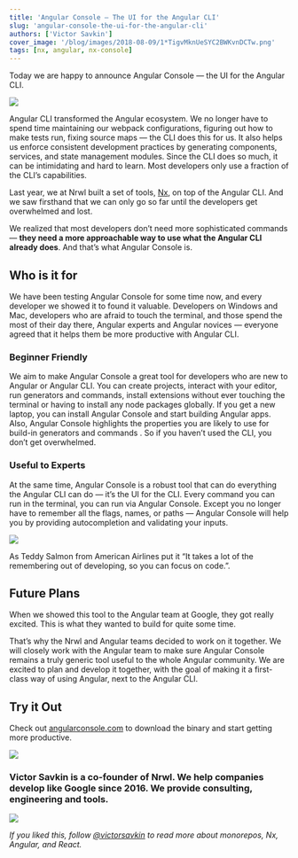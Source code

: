 ```yaml
---
title: 'Angular Console — The UI for the Angular CLI'
slug: 'angular-console-the-ui-for-the-angular-cli'
authors: ['Victor Savkin']
cover_image: '/blog/images/2018-08-09/1*TigvMknUeSYC2BWKvnDCTw.png'
tags: [nx, angular, nx-console]
---
```


Today we are happy to announce Angular Console — the UI for the Angular CLI.

![](/blog/images/2018-08-09/1*RRvED36YY_cKDC0Eowtclw.avif)

Angular CLI transformed the Angular ecosystem. We no longer have to spend time maintaining our webpack configurations, figuring out how to make tests run, fixing source maps — the CLI does this for us. It also helps us enforce consistent development practices by generating components, services, and state management modules. Since the CLI does so much, it can be intimidating and hard to learn. Most developers only use a fraction of the CLI’s capabilities.

Last year, we at Nrwl built a set of tools, [Nx](https://nx.dev/getting-started/intro), on top of the Angular CLI. And we saw firsthand that we can only go so far until the developers get overwhelmed and lost.

We realized that most developers don’t need more sophisticated commands — **they need a more approachable way to use what the Angular CLI already does**. And that’s what Angular Console is.

## Who is it for

We have been testing Angular Console for some time now, and every developer we showed it to found it valuable. Developers on Windows and Mac, developers who are afraid to touch the terminal, and those spend the most of their day there, Angular experts and Angular novices — everyone agreed that it helps them be more productive with Angular CLI.

### Beginner Friendly

We aim to make Angular Console a great tool for developers who are new to Angular or Angular CLI. You can create projects, interact with your editor, run generators and commands, install extensions without ever touching the terminal or having to install any node packages globally. If you get a new laptop, you can install Angular Console and start building Angular apps. Also, Angular Console highlights the properties you are likely to use for build-in generators and commands . So if you haven’t used the CLI, you don’t get overwhelmed.

### Useful to Experts

At the same time, Angular Console is a robust tool that can do everything the Angular CLI can do — it’s the UI for the CLI. Every command you can run in the terminal, you can run via Angular Console. Except you no longer have to remember all the flags, names, or paths — Angular Console will help you by providing autocompletion and validating your inputs.

![](/blog/images/2018-08-09/1*sX6YNQ3SIpjpQ9u5Xgnr_Q.avif)

As Teddy Salmon from American Airlines put it “It takes a lot of the remembering out of developing, so you can focus on code.”.

## Future Plans

When we showed this tool to the Angular team at Google, they got really excited. This is what they wanted to build for quite some time.

That’s why the Nrwl and Angular teams decided to work on it together. We will closely work with the Angular team to make sure Angular Console remains a truly generic tool useful to the whole Angular community. We are excited to plan and develop it together, with the goal of making it a first-class way of using Angular, next to the Angular CLI.

## Try it Out

Check out [angularconsole.com](https://nx.dev/getting-started/editor-setup) to download the binary and start getting more productive.

![](/blog/images/2018-08-09/1*TigvMknUeSYC2BWKvnDCTw.avif)

### Victor Savkin is a co-founder of Nrwl. We help companies develop like Google since 2016. We provide consulting, engineering and tools.

![](/blog/images/2018-08-09/0*NSLFXiKLN4PAjCOW.avif)

_If you liked this, follow_ [_@victorsavkin_](http://twitter.com/victorsavkin) _to read more about monorepos, Nx, Angular, and React._
